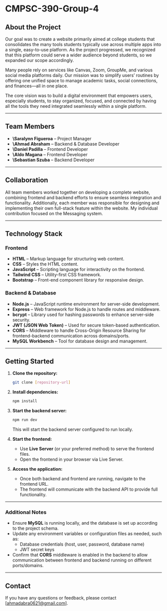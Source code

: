 # CMPSC-390-Group-4

## About the Project 
Our goal was to create a website primarily aimed at college students that consolidates the many tools students typically use across multiple apps into a single, easy-to-use platform. As the project progressed, we recognized that this platform could serve a wider audience beyond students, so we expanded our scope accordingly.

Many people rely on services like Canvas, Zoom, GroupMe, and various social media platforms daily. Our mission was to simplify users’ routines by offering one unified space to manage academic tasks, social connections, and finances—all in one place.

The core vision was to build a digital environment that empowers users, especially students, to stay organized, focused, and connected by having all the tools they need integrated seamlessly within a single platform.

---

## Team Members

* **\Saralynn Figueroa** – Project Manager
* **\Ahmad Abraham** – Backend & Database Developer
* **\Daniel Padilla** – Frontend Developer
* **\Aldo Magana** – Frontend Developer
* **\Sebastian Szuba** – Backend Developer


---

## Collaboration

All team members worked together on developing a complete website, combining frontend and backend efforts to ensure seamless integration and functionality. Additionally, each member was responsible for designing and implementing their own full-stack feature within the website. My individual contribution focused on the Messaging system.

---

## Technology Stack

### Frontend

* **HTML** – Markup language for structuring web content.
* **CSS** – Styles the HTML content.
* **JavaScript** – Scripting language for interactivity on the frontend.
* **Tailwind CSS** – Utility-first CSS framework.
* **Bootstrap** – Front-end component library for responsive design.

### Backend & Database

* **Node.js** – JavaScript runtime environment for server-side development.
* **Express** – Web framework for Node.js to handle routes and middleware.
* **bcrypt** – Library used for hashing passwords to enhance server-side security.
* **JWT (JSON Web Token)** – Used for secure token-based authentication.
* **CORS** – Middleware to handle Cross-Origin Resource Sharing for frontend-backend communication across domains/ports.
* **MySQL Workbench** – Tool for database design and management.

---

## Getting Started

1. **Clone the repository:**

   ```bash
   git clone [repository-url]
   ```

2. **Install dependencies:**

   ```bash
   npm install
   ```

3. **Start the backend server:**

   ```bash
   npm run dev
   ```

   This will start the backend server configured to run locally.

4. **Start the frontend:**

   * Use **Live Server** (or your preferred method) to serve the frontend files.
   * Open the frontend in your browser via Live Server.

5. **Access the application:**

   * Once both backend and frontend are running, navigate to the frontend URL.
   * The frontend will communicate with the backend API to provide full functionality.

---

### Additional Notes

* Ensure **MySQL** is running locally, and the database is set up according to the project schema.
* Update any environment variables or configuration files as needed, such as:
  * Database credentials (host, user, password, database name)
  * JWT secret keys
* Confirm that **CORS** middleware is enabled in the backend to allow communication between frontend and backend running on different ports/domains.

---

## Contact

If you have any questions or feedback, please contact \[ahmadabra0621@gmail.com].


